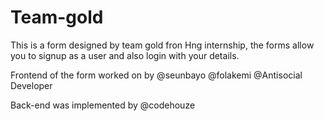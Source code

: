 # Team-gold

This is a form designed by team gold fron Hng internship, the forms allow you to signup as a user and also login with your details.

Frontend of the form worked on by
@seunbayo @folakemi @Antisocial Developer 


Back-end was implemented by
@codehouze
